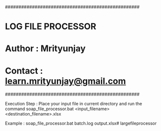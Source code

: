 ##################################################
# 	LOG FILE PROCESSOR 			     			 #
# 	Author  : Mrityunjay   						 #
#   Contact : learn.mrityunjay@gmail.com         #
##################################################

Execution Step :
Place your input file in current directory and run the command soap_file_processor.bat <input_filename> <destination_filename>.xlsx

Example :  soap_file_processor.bat batch.log output.xlsx# largefileprocessor
